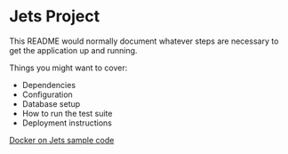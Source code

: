 # Jets Project

This README would normally document whatever steps are necessary to get the application up and running.

Things you might want to cover:

* Dependencies
* Configuration
* Database setup
* How to run the test suite
* Deployment instructions

[Docker on Jets sample code](https://qiita.com/Slowhand0309/items/b56809551d9ebf3f30e9)
